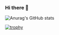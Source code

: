 ### Hi there 👋

![Anurag's GitHub stats](https://github-readme-stats.vercel.app/api?username=D3C4&count_private=true&show_icons=true)

[![trophy](https://github-profile-trophy.vercel.app/?username=D3C4)](https://github.com/ryo-ma/github-profile-trophy)



<!--
**D3C4/D3C4** is a ✨ _special_ ✨ repository because its `README.md` (this file) appears on your GitHub profile.

Here are some ideas to get you started:

- 🔭 I’m currently working on ...
- 🌱 I’m currently learning ...
- 👯 I’m looking to collaborate on ...
- 🤔 I’m looking for help with ...
- 💬 Ask me about ...
- 📫 How to reach me: ...
- 😄 Pronouns: ...
- ⚡ Fun fact: ...
-->
